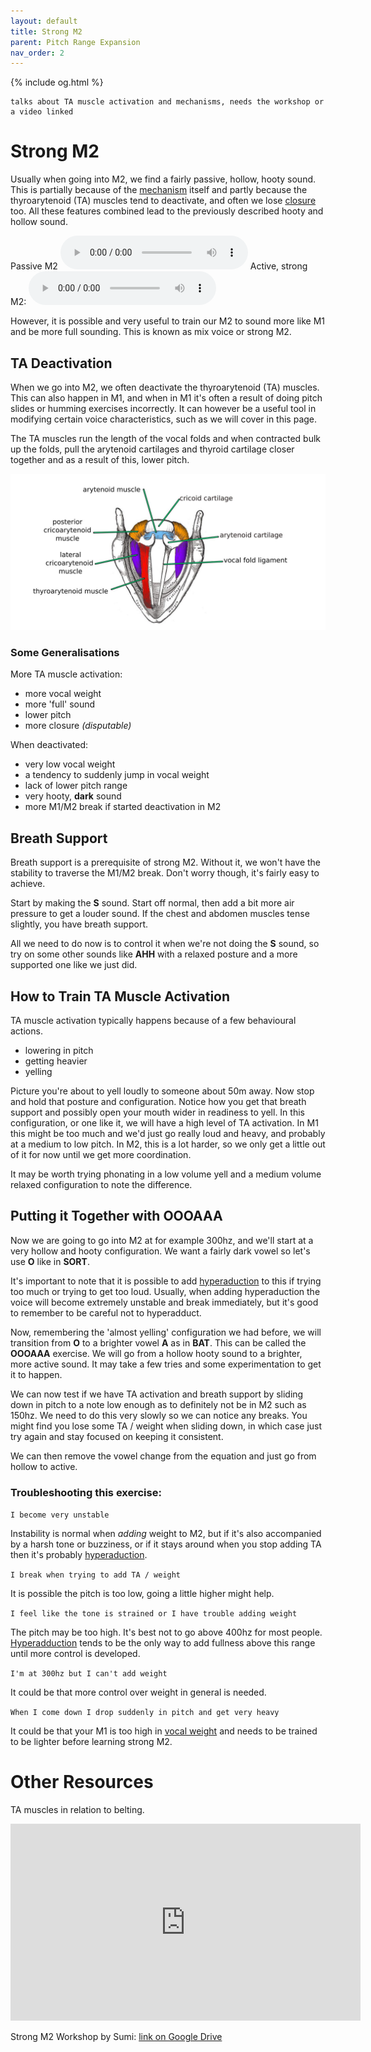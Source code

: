 ```yaml
---
layout: default
title: Strong M2
parent: Pitch Range Expansion
nav_order: 2
---
```

{% include og.html %}

```
talks about TA muscle activation and mechanisms, needs the workshop or a video linked
```
# Strong M2
Usually when going into M2, we find a fairly passive, hollow, hooty sound. This is partially because of the [mechanism](/wiki/pages/other-resources/mechanisms) itself and partly because the thyroarytenoid (TA) muscles tend to deactivate, and often we lose [closure](/wiki/pages/clarity/breathiness) too. All these features combined lead to the previously described hooty and hollow sound.

Passive M2
<audio controls> <source src="/audio/tone-m2-passive.ogg" type="audio/ogg"> Your browser does not support the audio element. </audio>
Active, strong M2:
<audio controls> <source src="/audio/tone-m2-active.ogg" type="audio/ogg"> Your browser does not support the audio element. </audio>

However, it is possible and very useful to train our M2 to sound more like M1 and be more full sounding. This is known as mix voice or strong M2.


## TA Deactivation
When we go into M2, we often deactivate the thyroarytenoid (TA) muscles. This can also happen in M1, and when in M1 it's often a result of doing pitch slides or humming exercises incorrectly. It can however be a useful tool in modifying certain voice characteristics, such as we will cover in this page.

The TA muscles run the length of the vocal folds and when contracted bulk up the folds, pull the arytenoid cartilages and thyroid cartilage closer together and as a result of this, lower pitch.

![muscles](/img/diagram-larynx-intrinsic.jpg)

### Some Generalisations
More TA muscle activation:
- more vocal weight
- more 'full' sound
- lower pitch
- more closure _(disputable)_

When deactivated:
- very low vocal weight
- a tendency to suddenly jump in vocal weight
- lack of lower pitch range
- very hooty, <b class="hlblue">dark</b> sound
- more M1/M2 break if started deactivation in M2


## Breath Support
Breath support is a prerequisite of strong M2. Without it, we won't have the stability to traverse the M1/M2 break. Don't worry though, it's fairly easy to achieve.

Start by making the <b class="hlblue">S</b> sound. Start off normal, then add a bit more air pressure to get a louder sound. If the chest and abdomen  muscles tense slightly, you have breath support.

All we need to do now is to control it when we're not doing the <b class="hlblue">S</b> sound, so try on some other sounds like <b class="hlblue">AHH</b>  with a relaxed posture and a more supported one like we just did.


## How to Train TA Muscle Activation
TA muscle activation typically happens because of a few behavioural actions.
- lowering in pitch
- getting heavier
- yelling

Picture you're about to yell loudly to someone about 50m away. Now stop and hold that posture and configuration. Notice how you get that breath support and possibly open your mouth wider in readiness to yell. In this configuration, or one like it, we will have a high level of TA activation. In M1 this might be too much and we'd just go really loud and heavy, and probably at a medium to low pitch. In M2, this is a lot harder, so we only get a little out of it for now until we get more coordination.

It may be worth trying phonating in a low volume yell and a medium volume relaxed configuration to note the difference.


## Putting it Together with OOOAAA
Now we are going to go into M2 at for example 300hz, and we'll start at a very hollow and hooty configuration. We want a fairly dark vowel so let's use <b class="hlblue">O</b> like in <b class="hlblue">SORT</b>.

It's important to note that it is possible to add [hyperaduction](/wiki/pages/various/hyperadduction) to this if trying too much or trying to get too loud. Usually, when adding hyperaduction the voice will become extremely unstable and break immediately, but it's good to remember to be careful not to hyperadduct.

Now, remembering the 'almost yelling' configuration we had before, we will transition from <b class="hlblue">O</b> to a brighter vowel <b class="hlyellow">A</b> as in <b class="hlyellow">BAT</b>. This can be called the <b class="hlgreen">OOOAAA</b> exercise. We will go from a hollow hooty sound to a brighter, more active sound. It may take a few tries and some experimentation to get it to happen.

We can now test if we have TA activation and breath support by sliding down in pitch to a note low enough as to definitely not be in M2 such as 150hz. We need to do this very slowly so we can notice any breaks. You might find you lose some TA / weight when sliding down, in which case just try again and stay focused on keeping it consistent.

We can then remove the vowel change from the equation and just go from hollow to active.

### Troubleshooting this exercise:
`I become very unstable`

Instability is normal when _adding_ weight to M2, but if it's also accompanied by a harsh tone or buzziness, or if it stays around when you stop adding TA then it's probably [hyperaduction](/wiki/pages/various/hyperadduction).

`I break when trying to add TA / weight`

It is possible the pitch is too low, going a little higher might help.

`I feel like the tone is strained or I have trouble adding weight`

The pitch may be too high. It's best not to go above 400hz for most people. [Hyperadduction](/wiki/pages/various/hyperadduction) tends to be the only way to add fullness above this range until more control is developed.

`I'm at 300hz but I can't add weight`

It could be that more control over weight in general is needed.

`When I come down I drop suddenly in pitch and get very heavy`

It could be that your M1 is too high in [vocal weight](/wiki/pages/vocal-weight) and needs to be trained to be lighter before learning strong M2.


# Other Resources
TA muscles in relation to belting.
<p align="left">
  <iframe width="560" height="315" src="https://www.youtube.com/embed/GI4vPNLT7a4" title="YouTube video player" frameborder="0" allow="accelerometer; autoplay; clipboard-write; encrypted-media; gyroscope; picture-in-picture" allowfullscreen></iframe>
</p>

Strong M2 Workshop by Sumi:
[link on Google Drive](https://drive.google.com/file/d/19gdaBC4ECDBajFYUV7JbbJT6pAoUr64H/view?usp=sharing)








<!--  -->
